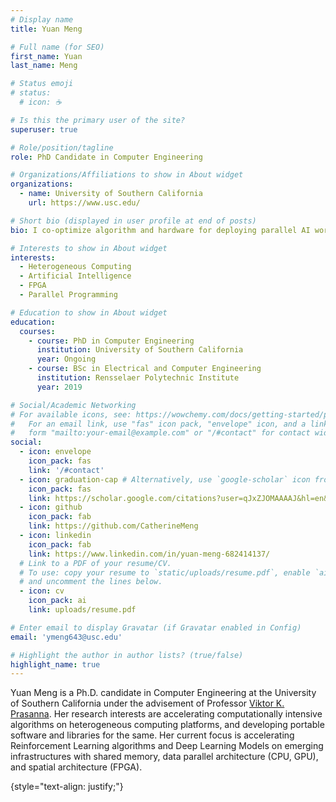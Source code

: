 ```yaml
---
# Display name
title: Yuan Meng

# Full name (for SEO)
first_name: Yuan
last_name: Meng

# Status emoji
# status:
  # icon: ☕️

# Is this the primary user of the site?
superuser: true

# Role/position/tagline
role: PhD Candidate in Computer Engineering

# Organizations/Affiliations to show in About widget
organizations:
  - name: University of Southern California
    url: https://www.usc.edu/

# Short bio (displayed in user profile at end of posts)
bio: I co-optimize algorithm and hardware for deploying parallel AI workloads on heterogeneous platforms.

# Interests to show in About widget
interests:
  - Heterogeneous Computing
  - Artificial Intelligence
  - FPGA
  - Parallel Programming

# Education to show in About widget
education:
  courses:
    - course: PhD in Computer Engineering
      institution: University of Southern California
      year: Ongoing
    - course: BSc in Electrical and Computer Engineering
      institution: Rensselaer Polytechnic Institute
      year: 2019

# Social/Academic Networking
# For available icons, see: https://wowchemy.com/docs/getting-started/page-builder/#icons
#   For an email link, use "fas" icon pack, "envelope" icon, and a link in the
#   form "mailto:your-email@example.com" or "/#contact" for contact widget.
social:
  - icon: envelope
    icon_pack: fas
    link: '/#contact'
  - icon: graduation-cap # Alternatively, use `google-scholar` icon from `ai` icon pack
    icon_pack: fas
    link: https://scholar.google.com/citations?user=qJxZJOMAAAAJ&hl=en&oi=ao
  - icon: github
    icon_pack: fab
    link: https://github.com/CatherineMeng
  - icon: linkedin
    icon_pack: fab
    link: https://www.linkedin.com/in/yuan-meng-682414137/
  # Link to a PDF of your resume/CV.
  # To use: copy your resume to `static/uploads/resume.pdf`, enable `ai` icons in `params.yaml`,
  # and uncomment the lines below.
  - icon: cv
    icon_pack: ai
    link: uploads/resume.pdf

# Enter email to display Gravatar (if Gravatar enabled in Config)
email: 'ymeng643@usc.edu'

# Highlight the author in author lists? (true/false)
highlight_name: true
---
```


Yuan Meng is a Ph.D. candidate in Computer Engineering at the University of Southern California under the advisement of Professor [Viktor K. Prasanna](https://sites.usc.edu/prasanna/).
Her research interests are accelerating computationally intensive algorithms on heterogeneous computing platforms, and developing portable software and libraries for the same. Her current focus is accelerating Reinforcement Learning algorithms and Deep Learning Models on emerging infrastructures with shared memory, data parallel architecture (CPU, GPU), and spatial architecture (FPGA).

{style="text-align: justify;"}
